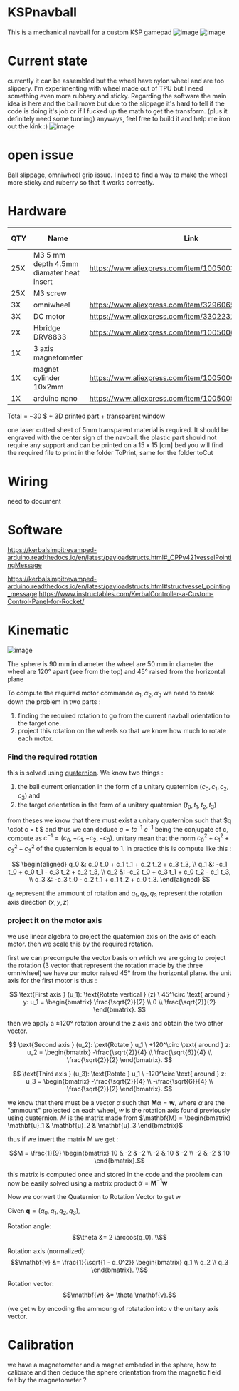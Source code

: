 # KSPnavball
This is a mechanical navball for a custom KSP gamepad
![image](https://github.com/nathmo/KSPnavball/assets/15912256/69ea6f02-c501-4f50-b61d-37bcfbf82153)
![image](https://github.com/nathmo/KSPnavball/assets/15912256/d7e6c4aa-0ebb-4162-b684-228de8cad1dc)

# Current state
currently it can be assembled but the wheel have nylon wheel and are too slippery. I'm experimenting with wheel made out of TPU but I need something even more rubbery and sticky. 
Regarding the software the main idea is here and the ball move but due to the slippage it's hard to tell if the code is doing it's job or if I fucked up the math to get the transform. (plus it definitely need some tunning)
anyways, feel free to build it and help me iron out the kink :)
![image](https://github.com/nathmo/KSPnavball/assets/15912256/280c12f4-b4f9-488a-9c26-14fd3736ca9e)

# open issue
Ball slippage, omniwheel grip issue. I need to find a way to make the wheel more sticky and ruberry so that it works correctly.

# Hardware
|QTY|Name|Link|total price|
|---|----|----|----|
|25X|M3 5 mm depth 4.5mm diamater heat insert |https://www.aliexpress.com/item/1005003582355741.html|3.5$|
|25X|M3 screw | ||
|3X |omniwheel |https://www.aliexpress.com/item/32960657744.html| 8$|
|3X |DC motor |https://www.aliexpress.com/item/33022320164.html|  7$|
|2X |Hbridge DRV8833 |https://www.aliexpress.com/item/1005006444609771.html|      2.5$|
|1X |3 axis magnetometer ||  4.5$ |
|1X |magnet cylinder 10x2mm |https://www.aliexpress.com/item/1005006362930902.html| 2$ |
|1X |arduino nano |https://www.aliexpress.com/item/1005005702204423.html|2.5$|
Total = ~30 $ + 3D printed part + transparent window

one laser cutted sheet of 5mm transparent material is required. It should be engraved with the center sign of the navball.
the plastic part should not require any support and can be printed on a 15 x 15 [cm] bed
you will find the required file to print in the folder ToPrint, same for the folder toCut

# Wiring
need to document

# Software

https://kerbalsimpitrevamped-arduino.readthedocs.io/en/latest/payloadstructs.html#_CPPv421vesselPointingMessage

https://kerbalsimpitrevamped-arduino.readthedocs.io/en/latest/payloadstructs.html#structvessel_pointing_message
https://www.instructables.com/KerbalController-a-Custom-Control-Panel-for-Rocket/

# Kinematic
![image](https://github.com/nathmo/KSPnavball/assets/15912256/9c50a9f6-25f3-4878-91e4-69ba9fc491e5)

The sphere is 90 mm in diameter
the wheel are 50 mm in diameter
the wheel are 120° apart (see from the top) and 45° raised from the horizontal plane

To compute the required motor commande $\alpha_1, \alpha_2, \alpha_3$ we need to break down the problem in two parts : 
1) finding the required rotation to go from the current navball orientation to the target one.
2) project this rotation on the wheels so that we know how much to rotate each motor.

### Find the required rotation
this is solved using [quaternion](https://en.wikipedia.org/wiki/Quaternion). We know two things :
1) the ball current orientation in the form of a unitary quaternion $(c_0, c_1, c_2, c_3)$ and
2) the target orientation in the form of a unitary quaternion $(t_0, t_1, t_2, t_3)$

from theses we know that there must exist a unitary quaternion such that $q \cdot c = t $ and thus we can deduce $q = tc^{-1}$
$c^{-1}$ being the conjugate of c, compute as $c^{-1}=(c_0, -c_1, -c_2, -c_3)$. unitary mean that the norm $c_0^2+c_1^2+c_2^2+c_3^2$ of the quaternion is equal to 1.
in practice this is compute like this :

$$
\begin{aligned}
q_0 &: c_0 t_0 + c_1 t_1 + c_2 t_2 + c_3 t_3, \\
q_1 &: -c_1 t_0 + c_0 t_1 - c_3 t_2 + c_2 t_3, \\
q_2 &: -c_2 t_0 + c_3 t_1 + c_0 t_2 - c_1 t_3, \\
q_3 &: -c_3 t_0 - c_2 t_1 + c_1 t_2 + c_0 t_3.
\end{aligned}
$$

$q_0$ represent the ammount of rotation and $q_1, q_2, q_3$ represent the rotation axis direction $(x,y,z)$

### project it on the motor axis
we use linear algebra to project the quaternion axis on the axis of each motor. then we scale this by the required rotation.

first we can precompute the vector basis on which we are going to project the rotation (3 vector that represent the rotation made by the three omniwheel)
we have our motor raised 45° from the horizontal plane. the unit axis for the first motor is thus :

$$
\text{First axis } (u_1): \text{Rotate vertical } (z) \ 45^\circ \text{ around } y:
u_1 = \begin{bmatrix}
\frac{\sqrt{2}}{2} \\
0 \\
\frac{\sqrt{2}}{2}
\end{bmatrix}.
$$

then we apply a $\pm 120°$ rotation around the z axis and obtain the two other vector.

$$
\text{Second axis } (u_2): \text{Rotate } u_1 \ +120^\circ \text{ around } z:
u_2 = \begin{bmatrix}
-\frac{\sqrt{2}}{4} \\
\frac{\sqrt{6}}{4} \\
\frac{\sqrt{2}}{2}
\end{bmatrix}.
$$

$$
\text{Third axis } (u_3): \text{Rotate } u_1 \ -120^\circ \text{ around } z:
u_3 = \begin{bmatrix}
-\frac{\sqrt{2}}{4} \\
-\frac{\sqrt{6}}{4} \\
\frac{\sqrt{2}}{2}
\end{bmatrix}.
$$

we know that there must be a vector $\alpha$ such that $\mathbf{M} \alpha = \mathbf{w}$, where $\alpha$ are the "ammount" projected on each wheel, $w$ is the rotation axis found previously using quaternion. $M$ is the matrix made from $\mathbf{M} = \begin{bmatrix} \mathbf{u}_1 & \mathbf{u}_2 & \mathbf{u}_3 \end{bmatrix}$

thus if we invert the matrix M we get :

$$M = \frac{1}{9} \begin{bmatrix}
10 & -2 & -2 \\
-2 & 10 & -2 \\
-2 & -2 & 10
\end{bmatrix}.$$

this matrix is computed once and stored in the code and the problem can now be easily solved using a matrix product $\alpha = \mathbf{M}^{-1}\mathbf{w}$

Now we convert the Quaternion to Rotation Vector to get w


Given $\mathbf{q} = (q_0, q_1, q_2, q_3)$,

Rotation angle:
$$\theta &= 2 \arccos(q_0). \\$$

Rotation axis (normalized):
$$\mathbf{v} &= \frac{1}{\sqrt{1 - q_0^2}} \begin{bmatrix} q_1 \\ q_2 \\ q_3 \end{bmatrix}. \\$$

Rotation vector:
$$\mathbf{w} &= \theta \mathbf{v}.$$

(we get w by encoding the ammoung of rotatation into v the unitary axis vector.


# Calibration
we have a magnetometer and a magnet embeded in the sphere, how to calibrate and then deduce the sphere orientation from the magnetic field felt by the magnetometer ?



